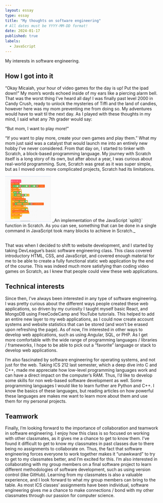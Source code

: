 ```yaml
---
layout: essay
type: essay
title: "My thoughts on software engineering"
# All dates must be YYYY-MM-DD format!
date: 2024-01-17
published: true
labels:
  - JavaScript
---
```

My interests in software engineering.

## How I got into it
“Okay Micaiah, your hour of video games for the day is up! Put the ipad down!” My mom’s words echoed inside of my ears like a piercing alarm bell. That was the worst thing I’ve heard all day! I was finally past level 2000 in Candy Crush, ready to unlock the mysteries of Tiffi and the land of candies, however here was my mom preventing me from doing so. My adventures would have to wait til the next day. As I played with these thoughts in my mind, I said what any 7th grader would say:

“But mom, I want to play more!”

“If you want to play more, create your own games and play them.” What my mom just said was a catalyst that would launch me into an entirely new hobby I’ve never considered. From that day on, I started to tinker with Scratch, a block-based programming language. My journey with Scratch itself is a long story of its own, but after about a year, I was curious about real-world programming. Sure, Scratch was great as it was super simple, but as I moved onto more complicated projects, Scratch had its limitations. 

<img width = "30%" src="../img/split.png">
_An implementation of the JavaScript `split()` function in Scratch. As you can see, something that can be done in a single command in JavaScript took many blocks to achieve in Scratch._<br><br>

That was when I decided to shift to website development, and I started by taking DevLeague’s basic software engineering class. This class covered introductory HTML, CSS, and JavaScript, and covered enough material for me to be able to create a fully functional static web application by the end of the course. This was indeed much more satisfying than coding video games on Scratch, as I knew that people could view these web applications.

## Technical interests

Since then, I’ve always been interested in any type of software engineering. I was pretty curious about the different ways people created these web applications, so driven by my curiosity I taught myself basic React, and MongoDB using FreeCodeCamp and YouTube tutorials. This helped to add an entire new layer to my web applications, as I could now create account systems and website statistics that can be stored (and won’t be erased upon refreshing the page). As of now, I’m interested in other ways to develop web applications, such as using Angular, SQL, or PHP. As I get more comfortable with the wide range of programming languages / libraries / frameworks, I hope to be able to pick out a “favorite” language or stack to develop web applications.

I’m also fascinated by software engineering for operating systems, and not just for the web. Taking ICS 212 last semester, which a deep dive into C and C++, made me appreciate how low-level programming languages work and can have a direct impact on the computer’s RAM. Thus, I’d like to develop some skills for non web-based software development as well. Some programming languages I would like to learn further are Python and C++. I know the basics of these languages, but reading articles on how powerful these languages are makes me want to learn more about them and use them for my personal projects.

## Teamwork 

Finally, I’m looking forward to the importance of collaboration and teamwork in software engineering. I enjoy how this class is so focused on working with other classmates, as it gives me a chance to get to know them. I’ve found it difficult to get to know my classmates in past classes due to there being no assignments to collaborate on. Thus, the fact that software engineering forces everyone to work together makes it “unawkward” to try to get to my classmates better, and I’m excited for this. I’m also interested in collaborating with my group members on a final software project to learn different methodologies of software development, such as using version control (like GitHub). Learning from my classmates is also a valuable experience, and I look forward to what my group members can bring to the table. As most ICS classes’ assignments have been individual, software engineering gives me a chance to make connections / bond with my other classmates through our passion for computer science.
